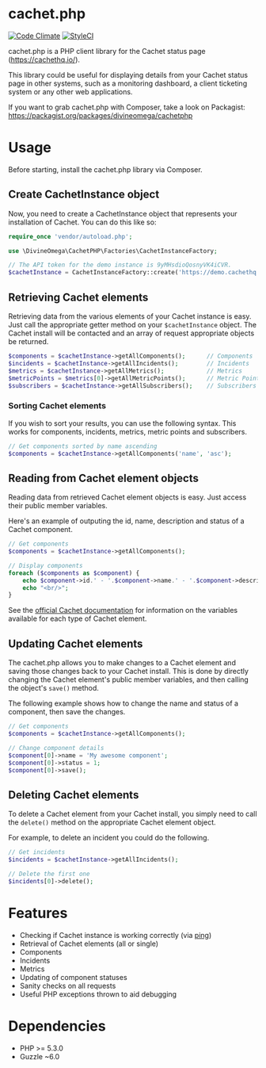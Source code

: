 # cachet.php

[![Code Climate](https://codeclimate.com/github/DivineOmega/cachet.php/badges/gpa.svg)](https://codeclimate.com/github/DivineOmega/cachet.php) 
[![StyleCI](https://styleci.io/repos/35906291/shield)](https://styleci.io/repos/35906291)

cachet.php is a PHP client library for the Cachet status page (https://cachethq.io/).

This library could be useful for displaying details from your Cachet status page in other systems, such as a monitoring dashboard, a client ticketing system or any other web applications.

If you want to grab cachet.php with Composer, take a look on Packagist: https://packagist.org/packages/divineomega/cachetphp

# Usage

Before starting, install the cachet.php library via Composer.

## Create CachetInstance object

Now, you need to create a CachetInstance object that represents your installation of Cachet. You can do this like so:

```php
require_once 'vendor/autoload.php';

use \DivineOmega\CachetPHP\Factories\CachetInstanceFactory;

// The API token for the demo instance is 9yMHsdioQosnyVK4iCVR.
$cachetInstance = CachetInstanceFactory::create('https://demo.cachethq.io/api/v1/', '9yMHsdioQosnyVK4iCVR');
```

## Retrieving Cachet elements

Retrieving data from the various elements of your Cachet instance is easy. Just call the appropriate getter method on your ```$cachetInstance``` object. The Cachet install will be contacted and an array of request appropriate objects be returned.

```php
$components = $cachetInstance->getAllComponents();      // Components
$incidents = $cachetInstance->getAllIncidents();        // Incidents
$metrics = $cachetInstance->getAllMetrics();            // Metrics
$metricPoints = $metrics[0]->getAllMetricPoints();      // Metric Points
$subscribers = $cachetInstance->getAllSubscribers();    // Subscribers
```

### Sorting Cachet elements

If you wish to sort your results, you can use the following syntax. This works for components, incidents, metrics, metric points and subscribers.

```php
// Get components sorted by name ascending
$components = $cachetInstance->getAllComponents('name', 'asc');
```

## Reading from Cachet element objects

Reading data from retrieved Cachet element objects is easy. Just access their public member variables.

Here's an example of outputing the id, name, description and status of a Cachet component.

```php
// Get components
$components = $cachetInstance->getAllComponents();

// Display components
foreach ($components as $component) {
    echo $component->id.' - '.$component->name.' - '.$component->description.' - '.$component->status;
    echo "<br/>";
}
```

See the [official Cachet documentation](https://docs.cachethq.io/docs) for information on the variables available for each type of Cachet element.

## Updating Cachet elements

The cachet.php allows you to make changes to a Cachet element and saving those changes back to your Cachet install. This is done by directly changing the Cachet element's public member variables, and then calling the object's `save()` method.

The following example shows how to change the name and status of a component, then save the changes.

```php
// Get components
$components = $cachetInstance->getAllComponents();

// Change component details
$component[0]->name = 'My awesome component';
$component[0]->status = 1;
$component[0]->save();
```

## Deleting Cachet elements

To delete a Cachet element from your Cachet install, you simply need to call the `delete()` method on the appropriate Cachet element object.

For example, to delete an incident you could do the following.

```php
// Get incidents
$incidents = $cachetInstance->getAllIncidents();

// Delete the first one
$incidents[0]->delete();
```

# Features

* Checking if Cachet instance is working correctly (via [ping](https://docs.cachethq.io/v1.0/docs/ping))
* Retrieval of Cachet elements (all or single)
 * Components
 * Incidents
 * Metrics
* Updating of component statuses
* Sanity checks on all requests
* Useful PHP exceptions thrown to aid debugging

# Dependencies

* PHP >= 5.3.0
* Guzzle ~6.0
